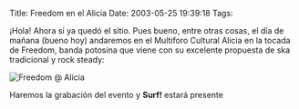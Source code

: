 Title: Freedom en el Alicia
Date: 2003-05-25 19:39:18
Tags: 

<p>¡Hola! Ahora sí ya quedó el sitio. Pues bueno, entre otras cosas, el día de mañana (bueno hoy) andaremos en el Multiforo Cultural Alicia en la tocada de Freedom, banda potosina que viene con su excelente propuesta de ska tradicional y rock steady:
</p>
<img border="0" alt="Freedom @ Alicia" src="http://web.archive.org/web/20030611122152/http://mexska.org/aniversariofreedom.jpg"/><p>
Haremos la grabación del evento y <strong>Surf!</strong> estará presente </p>
